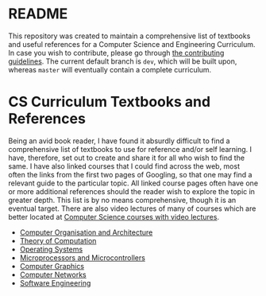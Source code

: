 # README

This repository was created to maintain a comprehensive list of textbooks and useful references for a Computer Science and Engineering Curriculum. In case you wish to contribute, please go through [the contributing guidelines](CONTRIBUTING.md). The current default branch is `dev`, which will be built upon, whereas `master` will eventually contain a complete curriculum.

# CS Curriculum Textbooks and References
Being an avid book reader, I have found it absurdly difficult to find a comprehensive list of textbooks to use for reference and/or self learning. I have, therefore, set out to create and share it for all who wish to find the same. I have also linked courses that I could find across the web, most often the links from the first two pages of Googling, so that one may find a relevant guide to the particular topic. All linked course pages often have one or more additional references should the reader wish to explore the topic in greater depth. This list is by no means comprehensive, though it is an eventual target. There are also video lectures of many of courses which are better located at [Computer Science courses with video lectures](https://github.com/Developer-Y/cs-video-courses).

- [Computer Organisation and Architecture](Curriculum.md/#computer-organisation-and-architecture)
- [Theory of Computation](Curriculum.md/#theory-of-computation)
- [Operating Systems](Curriculum.md/#operating-systems)
- [Microprocessors and Microcontrollers](Curriculum.md/#microprocessors-and-microcontrollers)
- [Computer Graphics](Curriculum.md/#computer-graphics)
- [Computer Networks](Curriculum.md/#computer-networks)
- [Software Engineering](Curriculum.md/#software-engineering)
